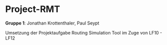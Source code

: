 # Project-RMT
**Gruppe 1**: Jonathan Krottenthaler, Paul Seypt

Umsetzung der Projektaufgabe Routing Simulation Tool im Zuge von LF10 - LF12
